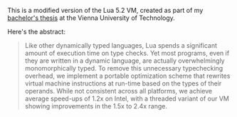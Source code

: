 This is a modified version of the Lua 5.2 VM, created as part of my [bachelor's thesis](https://github.com/mcschroeder/lua-5.2.0-special/raw/master/optimizing_lua.pdf) at the Vienna University of Technology.

Here's the abstract:

> Like other dynamically typed languages, Lua spends a significant amount of execution time on type checks. Yet most programs, even if they are written in a dynamic language, are actually overwhelmingly monomorphically typed. To remove this unnecessary typechecking overhead, we implement a portable optimization scheme that rewrites virtual machine instructions at run-time based on the types of their operands. While not consistent across all platforms, we achieve average speed-ups of 1.2x on Intel, with a threaded variant of our VM showing improvements in the 1.5x to 2.4x range.